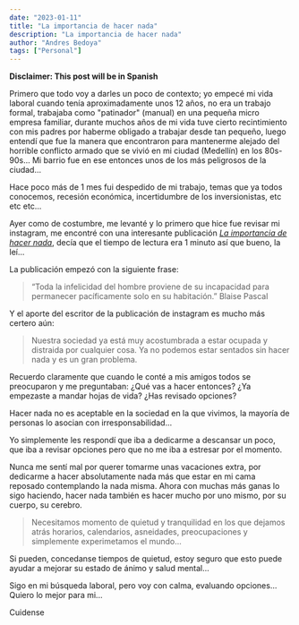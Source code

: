 ```yaml
---
date: "2023-01-11"
title: "La importancia de hacer nada"
description: "La importancia de hacer nada"
author: "Andres Bedoya"
tags: ["Personal"]
---
```


**Disclaimer: This post will be in Spanish**

Primero que todo voy a darles un poco de contexto; yo empecé mi vida laboral cuando tenía aproximadamente unos 12 años, no era un trabajo formal, trabajaba como "patinador" (manual) en una pequeña micro empresa familiar, durante muchos años de mi vida tuve cierto recintimiento con mis padres por haberme obligado a trabajar desde tan pequeño, luego entendí que fue la manera que encontraron para mantenerme alejado del horrible conflicto armado que se vivió en mi ciudad (Medellín) en los 80s-90s... Mi barrio fue en ese entonces unos de los más peligrosos de la ciudad...

Hace poco más de 1 mes fui despedido de mi trabajo, temas que ya todos conocemos, recesión económica, incertidumbre de los inversionistas, etc etc etc...

Ayer como de costumbre, me levanté y lo primero que hice fue revisar mi instagram, me encontré con una interesante publicación [_La importancia de hacer nada_](https://www.instagram.com/p/CnN6tPaOJdU/?igshid=YWJhMjlhZTc%3D), decía que el tiempo de lectura era 1 minuto así que bueno, la leí...

La publicación empezó con la siguiente frase: 
> “Toda la infelicidad del hombre proviene de su incapacidad para permanecer pacíficamente solo en su habitación.” Blaise Pascal

Y el aporte del escritor de la publicación de instagram es mucho más certero aún:
> Nuestra sociedad ya está muy acostumbrada a estar ocupada y distraida por cualquier cosa.
>Ya no podemos estar sentados sin hacer nada y es un gran problema.

Recuerdo claramente que cuando le conté a mis amigos todos se preocuparon y me preguntaban: ¿Qué vas a hacer entonces? ¿Ya empezaste a mandar hojas de vida? ¿Has revisado opciones?

Hacer nada no es aceptable en la sociedad en la que vivimos, la mayoría de personas lo asocian con irresponsabilidad...

Yo simplemente les respondí que iba a dedicarme a descansar un poco, que iba a revisar opciones pero que no me iba a estresar por el momento.

Nunca me sentí mal por querer tomarme unas vacaciones extra, por dedicarme a hacer absolutamente nada más que estar en mi cama reposado contemplando la nada misma. Ahora con muchas más ganas lo sigo haciendo, hacer nada también es hacer mucho por uno mismo, por su cuerpo, su cerebro.

> Necesitamos momento de quietud y tranquilidad en los que dejamos atrás horarios, calendarios, asneidades, preocupaciones y simplemente experimetamos el mundo...

Si pueden, concedanse tiempos de quietud, estoy seguro que esto puede ayudar a mejorar su estado de ánimo y salud mental...

Sigo en mi búsqueda laboral, pero voy con calma, evaluando opciones... Quiero lo mejor para mi...

Cuidense
